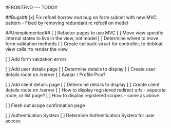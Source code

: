 #FRONTEND --- TODO#

##Bugs##
[x] Fix refcell borrow mut bug on form submit with new MVC pattern - Fixed by removing redundant rc refcell on model 

##Unimplemented##
[ ] Refactor pages to use MVC
    [ ] Move view specific internal states to live in the view, not model
    [ ] Determine where to move form validation methods
    [ ] Create callback struct for controller, to debloat view calls rto render the view.

[ ] Add form validation errors

[ ] Add user details page
    [ ] Determine details to display
    [ ] Create user details route on /server
    [ ] Avatar / Profile Pics?

[ ] Add client details page
    [ ] Determine details to display
    [ ] Create client details route on /server
    [ ] How to display registered redirect urls - separate route, or list page?
    [ ] How to display registered scopes - same as above

[ ] Flesh out scope confirmation page

[ ] Authentication System
    [ ] Determine Authentication System for user access

